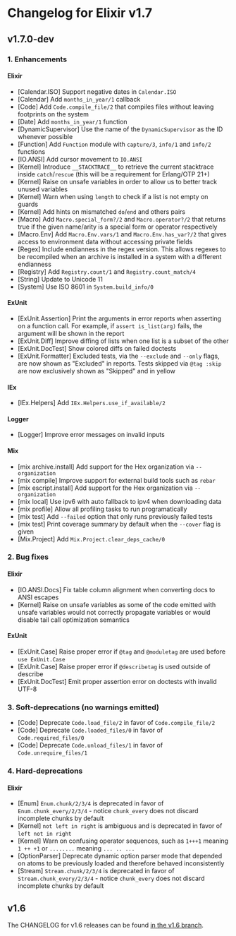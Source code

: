 # Changelog for Elixir v1.7

## v1.7.0-dev

### 1. Enhancements

#### Elixir

  * [Calendar.ISO] Support negative dates in `Calendar.ISO`
  * [Calendar] Add `months_in_year/1` callback
  * [Code] Add `Code.compile_file/2` that compiles files without leaving footprints on the system
  * [Date] Add `months_in_year/1` function
  * [DynamicSupervisor] Use the name of the `DynamicSupervisor` as the ID whenever possible
  * [Function] Add `Function` module with `capture/3`, `info/1` and `info/2` functions
  * [IO.ANSI] Add cursor movement to `IO.ANSI`
  * [Kernel] Introduce `__STACKTRACE__` to retrieve the current stacktrace inside `catch`/`rescue` (this will be a requirement for Erlang/OTP 21+)
  * [Kernel] Raise on unsafe variables in order to allow us to better track unused variables
  * [Kernel] Warn when using `length` to check if a list is not empty on guards
  * [Kernel] Add hints on mismatched `do`/`end` and others pairs
  * [Macro] Add `Macro.special_form?/2` and `Macro.operator?/2` that returns true if the given name/arity is a special form or operator respectively
  * [Macro.Env] Add `Macro.Env.vars/1` and `Macro.Env.has_var?/2` that gives access to environment data without accessing private fields
  * [Regex] Include endianness in the regex version. This allows regexes to be recompiled when an archive is installed in a system with a different endianness
  * [Registry] Add `Registry.count/1` and `Registry.count_match/4`
  * [String] Update to Unicode 11
  * [System] Use ISO 8601 in `System.build_info/0`

#### ExUnit

  * [ExUnit.Assertion] Print the arguments in error reports when asserting on a function call. For example, if `assert is_list(arg)` fails, the argument will be shown in the report
  * [ExUnit.Diff] Improve diffing of lists when one list is a subset of the other
  * [ExUnit.DocTest] Show colored diffs on failed doctests
  * [ExUnit.Formatter] Excluded tests, via the `--exclude` and `--only` flags, are now shown as "Excluded" in reports. Tests skipped via `@tag :skip` are now exclusively shown as "Skipped" and in yellow

#### IEx

  * [IEx.Helpers] Add `IEx.Helpers.use_if_available/2`

#### Logger

  * [Logger] Improve error messages on invalid inputs

#### Mix

  * [mix archive.install] Add support for the Hex organization via `--organization`
  * [mix compile] Improve support for external build tools such as `rebar`
  * [mix escript.install] Add support for the Hex organization via `--organization`
  * [mix local] Use ipv6 with auto fallback to ipv4 when downloading data
  * [mix profile] Allow all profiling tasks to run programatically
  * [mix test] Add `--failed` option that only runs previously failed tests
  * [mix test] Print coverage summary by default when the `--cover` flag is given
  * [Mix.Project] Add `Mix.Project.clear_deps_cache/0`

### 2. Bug fixes

#### Elixir

  * [IO.ANSI.Docs] Fix table column alignment when converting docs to ANSI escapes
  * [Kernel] Raise on unsafe variables as some of the code emitted with unsafe variables would not correctly propagate variables or would disable tail call optimization semantics

#### ExUnit

  * [ExUnit.Case] Raise proper error if `@tag` and `@moduletag` are used before `use ExUnit.Case`
  * [ExUnit.Case] Raise proper error if `@describetag` is used outside of describe
  * [ExUnit.DocTest] Emit proper assertion error on doctests with invalid UTF-8

### 3. Soft-deprecations (no warnings emitted)

  * [Code] Deprecate `Code.load_file/2` in favor of `Code.compile_file/2`
  * [Code] Deprecate `Code.loaded_files/0` in favor of `Code.required_files/0`
  * [Code] Deprecate `Code.unload_files/1` in favor of `Code.unrequire_files/1`

### 4. Hard-deprecations

#### Elixir

  * [Enum] `Enum.chunk/2/3/4` is deprecated in favor of `Enum.chunk_every/2/3/4` - notice `chunk_every` does not discard incomplete chunks by default
  * [Kernel] `not left in right` is ambiguous and is deprecated in favor of `left not in right`
  * [Kernel] Warn on confusing operator sequences, such as `1+++1` meaning `1 ++ +1` or `........` meaning `... .. ...`
  * [OptionParser] Deprecate dynamic option parser mode that depended on atoms to be previously loaded and therefore behaved inconsistently
  * [Stream] `Stream.chunk/2/3/4` is deprecated in favor of `Stream.chunk_every/2/3/4` - notice `chunk_every` does not discard incomplete chunks by default

## v1.6

The CHANGELOG for v1.6 releases can be found [in the v1.6 branch](https://github.com/elixir-lang/elixir/blob/v1.6/CHANGELOG.md).
